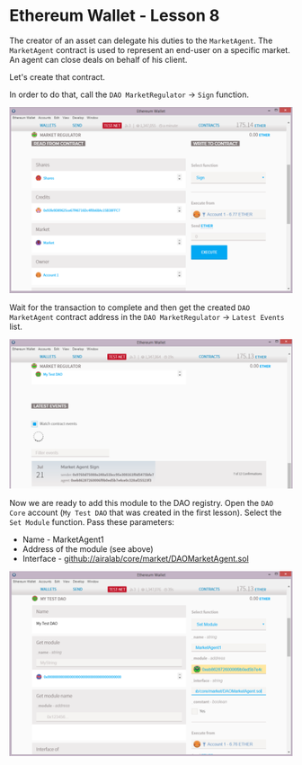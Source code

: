 # Ethereum Wallet - Lesson 8

The creator of an asset can delegate his duties to the `MarketAgent`. The `MarketAgent` contract is used to represent an end-user on a specific market. An agent can close deals on behalf of his client.

Let's create that contract.

In order to do that, call the `DAO MarketRegulator` -> `Sign` function.

![Screenshot 53](/img/Screenshot_53.png)

Wait for the transaction to complete and then get the created `DAO MarketAgent` contract address in the `DAO MarketRegulator` -> `Latest Events` list.

![Screenshot 54](/img/Screenshot_54.png)

Now we are ready to add this module to the DAO registry. Open the `DAO Core` account (`My Test DAO` that was created in the first lesson). Select the `Set Module` function. Pass these parameters:

- Name - MarketAgent1
- Address of the module (see above)
- Interface - [github://airalab/core/market/DAOMarketAgent.sol](github://airalab/core/market/DAOMarketAgent.sol)

![Screenshot 55](/img/Screenshot_55.png)

